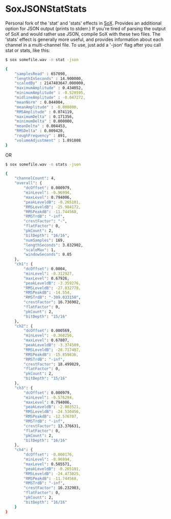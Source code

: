 SoxJSONStatStats
====

Personal fork of the 'stat' and 'stats' effects in <a href = "http://sox.sourceforge.net/"> SoX</a>. Provides an additional option for JSON output (prints to stderr.) If you're tired of parsing the output of SoX and would rather use JSON, compile SoX with these two files. The 'stats' effect is generally more useful, and provides information about each channel in a multi-channel file. To use, just add a '-json' flag after you call stat or stats, like this: 

```bash
$ sox somefile.wav -n stat -json

{
	"samplesRead" : 657090,
	"lengthInSeconds" : 14.900000,
	"scaledBy" : 2147483647.000000,
	"maximumAmplitude" : 0.434052,
	"minimumAmplitude" : -0.528595,
	"midlineAmplitude" : -0.047272,
	"meanNorm" : 0.044004,
	"meanAmplitude" : -0.000000,
	"RMSAmplitude" : 0.074119,
	"maximumDelta" : 0.171356,
	"minimumDelta" : 0.000000,
	"meanDelta" : 0.004453,
	"RMSDelta" : 0.009420,
	"roughFrequency" : 891,
	"volumeAdjustment" : 1.891808
}
```
OR
```bash
$ sox somefile.wav -n stats -json

{
    "channelCount": 4,
    "overall": {
        "dcOffset": 0.000979,
        "minLevel": -0.96994,
        "maxLevel": 0.794006,
        "peakLeveldB": -0.265101,
        "RMSLeveldB": -25.984172,
        "RMSPeakdB": -11.744568,
        "RMSTrdB": "-inf",
        "crestFactor": "-",
        "flatFactor": 0,
        "pkCount": 2,
        "bitDepth": "16/16",
        "numSamples": 169,
        "lengthSeconds": 3.832902,
        "scaleMax": 1,
        "windowSeconds": 0.05
    },
    "ch1": {
        "dcOffset": 0.0004,
        "minLevel": -0.312927,
        "maxLevel": 0.67926,
        "peakLeveldB": -3.359276,
        "RMSLeveldB": -27.832778,
        "RMSPeakdB": -14.554,
        "RMSTrdB": "-309.033158",
        "crestFactor": 16.736902,
        "flatFactor": 0,
        "pkCount": 2,
        "bitDepth": "15/16"
    },
    "ch2": {
        "dcOffset": 0.000569,
        "minLevel": -0.368256,
        "maxLevel": 0.67807,
        "peakLeveldB": -3.374509,
        "RMSLeveldB": -28.717487,
        "RMSPeakdB": -15.859836,
        "RMSTrdB": "-inf",
        "crestFactor": 18.499029,
        "flatFactor": 0,
        "pkCount": 2,
        "bitDepth": "15/16"
    },
    "ch3": {
        "dcOffset": 0.000979,
        "minLevel": -0.576294,
        "maxLevel": 0.794006,
        "peakLeveldB": -2.003521,
        "RMSLeveldB": -24.530456,
        "RMSPeakdB": -12.576707,
        "RMSTrdB": "-inf",
        "crestFactor": 13.376631,
        "flatFactor": 0,
        "pkCount": 2,
        "bitDepth": "16/16"
    },
    "ch4": {
        "dcOffset": -0.000176,
        "minLevel": -0.96994,
        "maxLevel": 0.585571,
        "peakLeveldB": -0.265101,
        "RMSLeveldB": -24.473025,
        "RMSPeakdB": -11.744568,
        "RMSTrdB": "-inf",
        "crestFactor": 16.232903,
        "flatFactor": 0,
        "pkCount": 2,
        "bitDepth": "16/16"
    }
}
```

